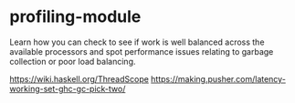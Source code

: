 # profiling-module
Learn how you can check to see if work is well balanced across the available processors and spot performance issues relating to garbage collection or poor load balancing.

https://wiki.haskell.org/ThreadScope
https://making.pusher.com/latency-working-set-ghc-gc-pick-two/
